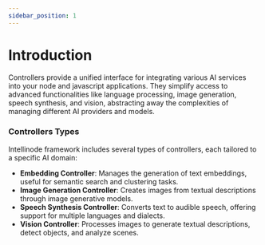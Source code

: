 ```yaml
---
sidebar_position: 1
---
```

# Introduction


Controllers provide a unified interface for integrating various AI services into your node and javascript applications. They simplify access to advanced functionalities like language processing, image generation, speech synthesis, and vision, abstracting away the complexities of managing different AI providers and models.

### Controllers Types 

Intellinode framework includes several types of controllers, each tailored to a specific AI domain:

- **Embedding Controller**: Manages the generation of text embeddings, useful for semantic search and clustering tasks.
- **Image Generation Controller**: Creates images from textual descriptions through image generative models.
- **Speech Synthesis Controller**: Converts text to audible speech, offering support for multiple languages and dialects.
- **Vision Controller**: Processes images to generate textual descriptions, detect objects, and analyze scenes.
